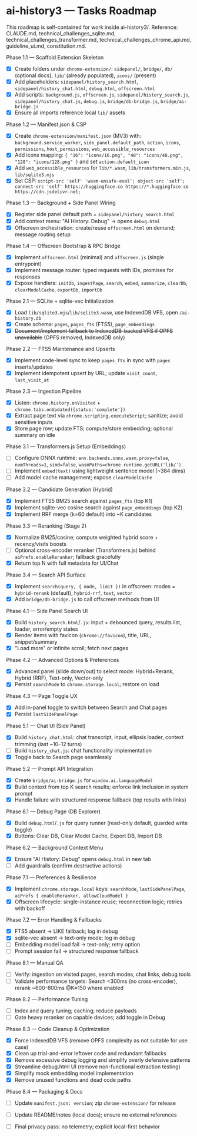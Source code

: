 # ai-history3 — Tasks Roadmap

This roadmap is self-contained for work inside ai-history3/. Reference: CLAUDE.md, technical_challenges_sqlite.md, technical_challenges_transformer.md, technical_challenges_chrome_api.md, guideline_ui.md, constitution.md.

Phase 1.1 — Scaffold Extension Skeleton
- [x] Create folders under `chrome-extension/`: `sidepanel/`, `bridge/`, `db/` (optional docs), `lib/` (already populated), `icons/` (present)
- [x] Add placeholders: `sidepanel/history_search.html`, `sidepanel/history_chat.html`, `debug.html`, `offscreen.html`
- [x] Add scripts: `background.js`, `offscreen.js`, `sidepanel/history_search.js`, `sidepanel/history_chat.js`, `debug.js`, `bridge/db-bridge.js`, `bridge/ai-bridge.js`
- [x] Ensure all imports reference local `lib/` assets

Phase 1.2 — Manifest.json & CSP
- [x] Create `chrome-extension/manifest.json` (MV3) with: `background.service_worker`, `side_panel.default_path`, `action`, `icons`, `permissions`, `host_permissions`, `web_accessible_resources`
- [x] Add icons mapping: `{ "16": "icons/16.png", "48": "icons/48.png", "128": "icons/128.png" }` and set `action.default_icon`
- [x] Add `web_accessible_resources` for `lib/*.wasm`, `lib/transformers.min.js`, `lib/sqlite3.mjs`
- [x] Set CSP: `script-src 'self' 'wasm-unsafe-eval'; object-src 'self'; connect-src 'self' https://huggingface.co https://*.huggingface.co https://cdn.jsdelivr.net;`

Phase 1.3 — Background + Side Panel Wiring
- [x] Register side panel default path = `sidepanel/history_search.html`
- [x] Add context menu: "AI History: Debug" → opens `debug.html`
- [x] Offscreen orchestration: create/reuse `offscreen.html` on demand; message routing setup

Phase 1.4 — Offscreen Bootstrap & RPC Bridge
- [x] Implement `offscreen.html` (minimal) and `offscreen.js` (single entrypoint)
- [x] Implement message router: typed requests with IDs, promises for responses
- [x] Expose handlers: `initDb`, `ingestPage`, `search`, `embed`, `summarize`, `clearDb`, `clearModelCache`, `exportDb`, `importDb`

Phase 2.1 — SQLite + sqlite-vec Initialization
- [x] Load `lib/sqlite3.mjs`/`lib/sqlite3.wasm`, use IndexedDB VFS, open `/ai-history.db`
- [x] Create schema: `pages`, `pages_fts` (FTS5), `page_embeddings`
- [x] ~~Document/implement fallback to IndexedDB-backed VFS if OPFS unavailable~~ (OPFS removed, IndexedDB only)

Phase 2.2 — FTS5 Maintenance and Upserts
- [x] Implement code-level sync to keep `pages_fts` in sync with `pages` inserts/updates
- [x] Implement idempotent upsert by URL; update `visit_count`, `last_visit_at`

Phase 2.3 — Ingestion Pipeline
- [x] Listen: `chrome.history.onVisited` + `chrome.tabs.onUpdated({status:'complete'})`
- [x] Extract page text via `chrome.scripting.executeScript`; sanitize; avoid sensitive inputs
- [x] Store page row; update FTS; compute/store embedding; optional summary on idle

Phase 3.1 — Transformers.js Setup (Embeddings)
- [ ] Configure ONNX runtime: `env.backends.onnx.wasm.proxy=false`, `numThreads=1`, `simd=false`, `wasmPaths=chrome.runtime.getURL('lib/')`
- [ ] Implement `embed(text)` using lightweight sentence model (~384 dims)
- [ ] Add model cache management; expose `clearModelCache`

Phase 3.2 — Candidate Generation (Hybrid)
- [x] Implement FTS5 BM25 search against `pages_fts` (top K1)
- [x] Implement sqlite-vec cosine search against `page_embeddings` (top K2)
- [x] Implement RRF merge (k=60 default) into ~K candidates

Phase 3.3 — Reranking (Stage 2)
- [x] Normalize BM25/cosine; compute weighted hybrid score + recency/visits boosts
- [ ] Optional cross-encoder reranker (Transformers.js) behind `aiPrefs.enableReranker`; fallback gracefully
- [x] Return top N with full metadata for UI/Chat

Phase 3.4 — Search API Surface
- [x] Implement `search(query, { mode, limit })` in offscreen: modes = `hybrid-rerank` (default), `hybrid-rrf`, `text`, `vector`
- [x] Add `bridge/db-bridge.js` to call offscreen methods from UI

Phase 4.1 — Side Panel Search UI
- [x] Build `history_search.html`/`.js`: input + debounced query, results list, loader, error/empty states
- [x] Render items with favicon (`chrome://favicon`), title, URL, snippet/summary
- [x] "Load more" or infinite scroll; fetch next pages

Phase 4.2 — Advanced Options & Preferences
- [x] Advanced panel (slide down/out) to select mode: Hybrid+Rerank, Hybrid (RRF), Text-only, Vector-only
- [x] Persist `searchMode` to `chrome.storage.local`; restore on load

Phase 4.3 — Page Toggle UX
- [x] Add in-panel toggle to switch between Search and Chat pages
- [x] Persist `lastSidePanelPage`

Phase 5.1 — Chat UI (Side Panel)
- [x] Build `history_chat.html`: chat transcript, input, ellipsis loader, context trimming (last ~10–12 turns)
- [ ] Build `history_chat.js`: chat functionality implementation
- [x] Toggle back to Search page seamlessly

Phase 5.2 — Prompt API Integration
- [x] Create `bridge/ai-bridge.js` for `window.ai.languageModel`
- [x] Build context from top K search results; enforce link inclusion in system prompt
- [x] Handle failure with structured response fallback (top results with links)

Phase 6.1 — Debug Page (DB Explorer)
- [x] Build `debug.html`/`.js` for query runner (read-only default, guarded write toggle)
- [x] Buttons: Clear DB, Clear Model Cache, Export DB, Import DB

Phase 6.2 — Background Context Menu
- [x] Ensure "AI History: Debug" opens `debug.html` in new tab
- [ ] Add guardrails (confirm destructive actions)

Phase 7.1 — Preferences & Resilience
- [x] Implement `chrome.storage.local` keys: `searchMode`, `lastSidePanelPage`, `aiPrefs { enableReranker, allowCloudModel }`
- [x] Offscreen lifecycle: single-instance reuse; reconnection logic; retries with backoff

Phase 7.2 — Error Handling & Fallbacks
- [x] FTS5 absent → LIKE fallback; log in debug
- [x] sqlite-vec absent → text-only mode; log in debug
- [ ] Embedding model load fail → text-only; retry option
- [ ] Prompt session fail → structured response fallback

Phase 8.1 — Manual QA
- [ ] Verify: ingestion on visited pages, search modes, chat links, debug tools
- [ ] Validate performance targets: Search <300ms (no cross-encoder), rerank ~600–800ms @K≈150 where enabled

Phase 8.2 — Performance Tuning
- [ ] Index and query tuning; caching; reduce payloads
- [ ] Gate heavy reranker on capable devices; add toggle in Debug

Phase 8.3 — Code Cleanup & Optimization
- [x] Force IndexedDB VFS (remove OPFS complexity as not suitable for use case)
- [x] Clean up trial-and-error leftover code and redundant fallbacks
- [x] Remove excessive debug logging and simplify overly defensive patterns
- [x] Streamline debug.html UI (remove non-functional extraction testing)
- [x] Simplify mock embedding model implementation
- [x] Remove unused functions and dead code paths

Phase 8.4 — Packaging & Docs
- [ ] Update `manifest.json: version`; zip `chrome-extension/` for release
- [ ] Update README/notes (local docs); ensure no external references
- [ ] Final privacy pass: no telemetry; explicit local-first behavior

